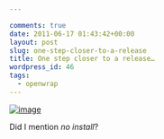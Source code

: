 ```yaml
---

comments: true
date: 2011-06-17 01:43:42+00:00
layout: post
slug: one-step-closer-to-a-release
title: One step closer to a release…
wordpress_id: 46
tags:
  - openwrap
---
```


[![image](http://codebetter.com/sebastienlambla/files/2011/06/image_thumb.png)](http://codebetter.com/sebastienlambla/files/2011/06/image.png)

Did I mention *no install*?
